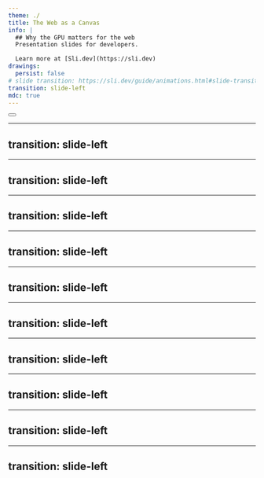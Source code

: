 ```yaml
---
theme: ./
title: The Web as a Canvas
info: |
  ## Why the GPU matters for the web
  Presentation slides for developers.

  Learn more at [Sli.dev](https://sli.dev)
drawings:
  persist: false
# slide transition: https://sli.dev/guide/animations.html#slide-transitions
transition: slide-left
mdc: true
---
```

<!-- ./components/hero.vue -->
<Hero />

<div class="abs-bl m-6 text-xl">
  <button @click="$slidev.nav.openInEditor" title="Open in Editor" class="slidev-icon-btn">
    <carbon:edit />
  </button>
  <a href="https://github.com/slidevjs/slidev" target="_blank" class="slidev-icon-btn">
    <carbon:logo-github />
  </a>
</div>

---
transition: slide-left
---

<!-- ./components/showcase.vue -->
<Showcase />

---
transition: slide-left
---

<!-- ./components/showcase3.vue -->
<Showcase3 />

---
transition: slide-left
---


<!-- ./components/Arctitectur2.vue -->
<Arctitecture2 />


<!-- 24 is the current upper limit for CPU due to exponential heat mangagment and complexity: M2 Ultra, I9 Intel. 

Despite the core’s frequency, getting data from memory (or pixels from textures) still takes relatively long — Fabian says it takes a couple hundred clock cycles. These couple hundred cycles could be spent on computation instead. To make use of these otherwise idle cycles, each EU is heavily oversubscribed with work. Whenever an EU would end up idling (e.g. to wait for a value from memory), it instead switches to another work item and will only switch back once the new work item needs to wait for something. This is the key trick how GPUs optimize for throughput at the cost of latency: Individual work items will take longer as a switch to another work item might stop execution for longer than necessary, but the overall utilization is higher and results in a higher throughput. The GPU strives to always have work queued up to keep EUs busy at all times. -->

---
transition: slide-left
---

 
<!-- ./components/sorting.vue -->
<Sorting />


---
transition: slide-left
---


<!-- ./components/Arctitecture.vue -->
<Arctitecture />

<!-- 24 is the current upper limit for CPU due to exponential heat mangagment and complexity: M2 Ultra, I9 Intel 

Despite the core’s frequency, getting data from memory (or pixels from textures) still takes relatively long — Fabian says it takes a couple hundred clock cycles. These couple hundred cycles could be spent on computation instead. To make use of these otherwise idle cycles, each EU is heavily oversubscribed with work. Whenever an EU would end up idling (e.g. to wait for a value from memory), it instead switches to another work item and will only switch back once the new work item needs to wait for something. This is the key trick how GPUs optimize for throughput at the cost of latency: Individual work items will take longer as a switch to another work item might stop execution for longer than necessary, but the overall utilization is higher and results in a higher throughput. The GPU strives to always have work queued up to keep EUs busy at all times. 
-->
---
transition: slide-left
---

<!-- ./components/Hamilton.vue -->
<Hamilton />

<!--
Directed the Software Engineering Division at the MIT Instrumentation Laboratory, where she led the development of the on-board flight software for NASA's Apollo Guidance Computer for the Apollo program. 

I began to use the term 'software engineering' to distinguish it from hardware and other kinds of engineering, yet treat each type of engineering as part of the overall systems engineering process.

The computer (or rather the software in it) was smart enough to recognize that it was being asked to perform more tasks than it should be performing. It then sent out an alarm, which meant to the astronaut, 'I'm overloaded with more tasks than I should be doing at this time and I'm going to keep only the more important tasks'; i.e., the ones needed for landing ... Actually, the computer was programmed to do more than recognize error conditions. A complete set of recovery programs was incorporated into the software. The software's action, in this case, was to eliminate lower priority tasks and re-establish the more important ones ... If the computer hadn't recognized this problem and taken recovery action, I doubt if Apollo 11 would have been the successful moon landing it was.

-— Letter from Margaret H. Hamilton, Director of Apollo Flight Computer Programming MIT Draper Laboratory, Cambridge, Massachusetts, titled "Computer Got Loaded"
-->

---
transition: slide-left
---

<!-- ./components/Computers.vue -->
<Computers />


---
transition: slide-left
---

<!-- ./components/Computers.vue -->
<Computers2 />

---
transition: slide-left
---

<!-- ./components/EventLoop.vue -->
<EventLoop />

<!--
The last comment block of each slide will be treated as slide notes. It will be visible and editable in Presenter Mode along with the slide. [Read more in the docs](https://sli.dev/guide/syntax.html#notes)
-->

---
transition: slide-left
---

<!-- ./components/WebGPU.vue -->
<WebGPU />
